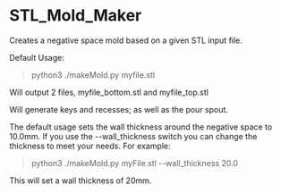 # STL_Mold_Maker
 
Creates a negative space mold based on a given STL input file.

Default Usage:

>python3 ./makeMold.py myfile.stl

Will output 2 files, myfile_bottom.stl and myfile_top.stl

Will generate keys and recesses; as well as the pour spout.

The default usage sets the wall thickness around the negative space to 10.0mm.  If you use the --wall_thickness switch you can change the thickness to meet your needs.  For example:

>python3 ./makeMold.py myFile.stl --wall_thickness 20.0

This will set a wall thickness of 20mm.
